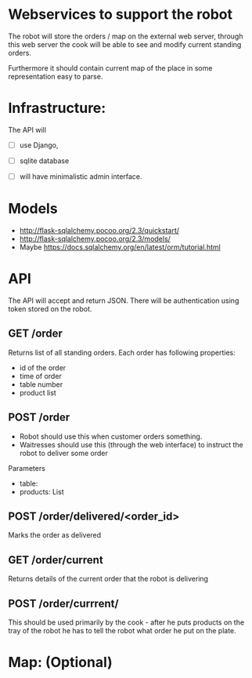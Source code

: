 # Webservices to support the robot

The robot will store the orders / map on the external web server, 
through this web server the cook will be able to see and modify current standing orders. 

Furthermore it should contain current map of the place in some representation easy to parse.


# Infrastructure:

The API will 

- [ ] use Django, 
- [ ] sqlite database 
- [ ] will have minimalistic admin interface.


# Models

- http://flask-sqlalchemy.pocoo.org/2.3/quickstart/
- http://flask-sqlalchemy.pocoo.org/2.3/models/
- Maybe https://docs.sqlalchemy.org/en/latest/orm/tutorial.html



# API

The API will accept and return JSON. There will be authentication using token stored on the robot. 

## GET /order

Returns list of all standing  orders. Each order has following properties:
- id of the order
- time of order
- table number
- product list


## POST /order

- Robot should use this when customer orders something. 
- Waitresses should use this (through the web interface) to instruct the robot to deliver some order

Parameters
- table: <int>
- products: List<int>

## POST /order/delivered/<order_id>
Marks the order as delivered

## GET /order/current

Returns details of the current order that the robot is delivering

## POST /order/currrent/<id>

This should be used primarily by the cook - after he puts products on the tray of the robot he has to tell the robot 
what order he put on the plate. 



# Map: (Optional)

